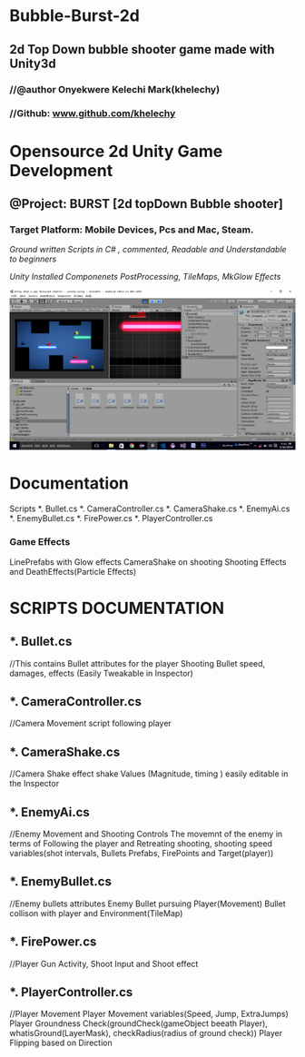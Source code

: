 # Bubble-Burst-2d
## 2d Top Down bubble shooter game made with Unity3d
### //@author Onyekwere Kelechi Mark(khelechy)
### //Github: www.github.com/khelechy



# Opensource 2d Unity Game Development



## @Project: BURST [2d topDown Bubble shooter]
### Target Platform: Mobile Devices, Pcs and Mac, Steam.

_*Ground written Scripts in C# , commented, Readable and Understandable to beginners*_


*Unity Installed Componenets
PostProcessing, TileMaps, MkGlow Effects*

![Editor](https://github.com/Khelechy/Bubble-Burst-2d/blob/master/editor.png)

# Documentation
Scripts
*. Bullet.cs
*. CameraController.cs
*. CameraShake.cs
*. EnemyAi.cs
*. EnemyBullet.cs
*. FirePower.cs
*. PlayerController.cs

### Game Effects
LinePrefabs with Glow effects
CameraShake on shooting
Shooting Effects and DeathEffects(Particle Effects)


# SCRIPTS DOCUMENTATION


## *. Bullet.cs

//This contains Bullet attributes for the player Shooting
Bullet speed, damages, effects (Easily Tweakable in Inspector)

## *. CameraController.cs

//Camera Movement script following player

## *. CameraShake.cs

//Camera Shake effect 
shake Values (Magnitude, timing ) easily editable in the Inspector

## *. EnemyAi.cs 

//Enemy Movement and Shooting
Controls The movemnt of the enemy in terms of Following the player and Retreating
shooting, shooting speed variables(shot intervals, Bullets Prefabs, FirePoints and Target(player))

## *. EnemyBullet.cs

//Enemy bullets attributes
Enemy Bullet pursuing Player(Movement)
Bullet collison with player and Environment(TileMap)

## *. FirePower.cs

//Player Gun Activity, Shoot Input and Shoot effect

## *. PlayerController.cs

//Player Movement
Player Movement variables(Speed, Jump, ExtraJumps)
Player Groundness Check(groundCheck(gameObject beeath Player), whatisGround(LayerMask), checkRadius(radius of ground check))
Player Flipping based on Direction




